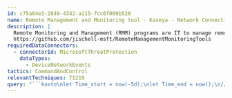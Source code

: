 ```yaml
---
id: c75a64e3-2849-4342-a115-7cc6f009b520
name: Remote Management and Monitoring tool - Kaseya - Network Connection
description: |
  Remote Monitoring and Management (RMM) programs are IT to manage remote endpoints. Attackers have begun to abuse these programs to persist or provide C2 channels.
  https://github.com/jischell-msft/RemoteManagementMonitoringTools
requiredDataConnectors:
  - connectorId: MicrosoftThreatProtection
    dataTypes:
      - DeviceNetworkEvents
tactics: CommandAndControl
relevantTechniques: T1219
query: "```kusto\nlet Time_start = now(-5d);\nlet Time_end = now();\n//\nDeviceNetworkEvents\n| where Timestamp between (Time_start..Time_end)\n| where RemoteUrl has_any (\n        'kaseya.com',\t\t\t\t\n        'stun.kaseya.com',\t\t\t\n        'managedsupport.kaseya.net',\n        'kaseya.net'\n    )\n    and InitiatingProcessVersionInfoCompanyName has 'Kaseya'\n    and InitiatingProcessVersionInfoProductName has 'Kaseya'\n| summarize FirstSeen=min(Timestamp), LastSeen=max(Timestamp), \n    Report=make_set(ReportId), Count=count() by DeviceId, DeviceName,\n    RemoteUrl \n```"
---
```


